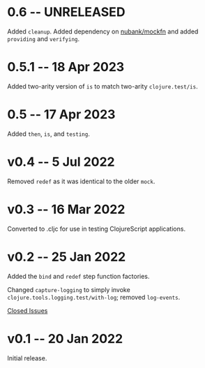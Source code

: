 # 0.6 -- UNRELEASED

Added `cleanup`.  Added dependency on [nubank/mockfn](https://github.com/nubank/mockfn) and added
`providing` and `verifying`.

# 0.5.1 -- 18 Apr 2023

Added two-arity version of `is` to match two-arity `clojure.test/is`.

# 0.5 -- 17 Apr 2023

Added `then`, `is`, and `testing`.

# v0.4 -- 5 Jul 2022

Removed `redef` as it was identical to the older `mock`.

# v0.3 -- 16 Mar 2022

Converted to .cljc for use in testing ClojureScript applications.

# v0.2 -- 25 Jan 2022

Added the `bind` and `redef` step function factories.

Changed `capture-logging` to simply invoke `clojure.tools.logging.test/with-log`; removed `log-events`.

[Closed Issues](https://github.com/hlship/test-pipeline/milestone/1?closed=1)

# v0.1 -- 20 Jan 2022

Initial release.
